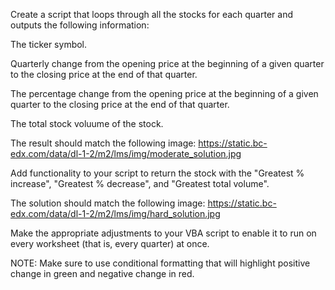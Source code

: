 Create a script that loops through all the stocks for each quarter and outputs the following information:
  
  The ticker symbol.
  
  Quarterly change from the opening price at the beginning of a given quarter to the closing price at the end of that quarter.
  
  The percentage change from the opening price at the beginning of a given quarter to the closing price at the end of that quarter.
  
  The total stock voluume of the stock.
  
  The result should match the following image: https://static.bc-edx.com/data/dl-1-2/m2/lms/img/moderate_solution.jpg


Add functionality to your script to return the stock with the "Greatest % increase", "Greatest % decrease", and "Greatest total volume". 
  
  The solution should match the following image: https://static.bc-edx.com/data/dl-1-2/m2/lms/img/hard_solution.jpg


Make the appropriate adjustments to your VBA script to enable it to run on every worksheet (that is, every quarter) at once.


NOTE: Make sure to use conditional formatting that will highlight positive change in green and negative change in red.
